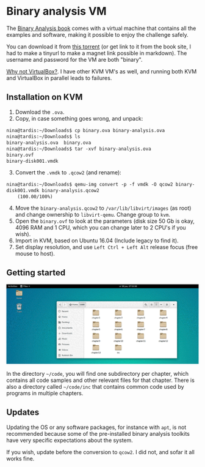 # Binary analysis VM

The [Binary Analysis book](https://practicalbinaryanalysis.com/) comes with a virtual machine that contains all the examples and software, making it possible to enjoy the challenge safely.

You can download it from [this torrent](https://tinyurl.com/ba-magnet) (or get link to it from the book site, I had to make a tinyurl to make a magnet link possible in markdown). The username and password for the VM are both "binary". 

[Why not VirtualBox?](https://www.reddit.com/r/vmware/comments/rqxasq/why_not_virtual_box/). I have other KVM VM's as well, and running both KVM and VirtualBox in parallel leads to failures. 

## Installation on KVM

1. Download the `.ova`.
2. Copy, in case something goes wrong, and unpack:

```text
nina@tardis:~/Downloads$ cp binary.ova binary-analysis.ova
nina@tardis:~/Downloads$ ls
binary-analysis.ova  binary.ova
nina@tardis:~/Downloads$ tar -xvf binary-analysis.ova
binary.ovf
binary-disk001.vmdk
```

3. Convert the `.vmdk` to `.qcow2` (and rename):

```text
nina@tardis:~/Downloads$ qemu-img convert -p -f vmdk -O qcow2 binary-disk001.vmdk binary-analysis.qcow2
    (100.00/100%)
```

4. Move the `binary-analysis.qcow2` to `/var/lib/libvirt/images` (as root) and change ownership to `libvirt-qemu`. Change group to `kvm`.
5. Open the `binary.ovf` to look at the parameters (disk size 50 Gb is okay, 4096 RAM and 1 CPU, which you can change later to 2 CPU's if you wish).
6. Import in KVM, based on Ubuntu 16.04 (Include legacy to find it).
7. Set display resolution, and use `Left Ctrl + Left Alt` release focus (free mouse to host).

## Getting started

![Binary analysis VM](../../_static/images/binary-analysis-vm.png)

In the directory `~/code`, you will find one subdirectory per chapter, which contains all code samples and other relevant files for that chapter. There is also a directory called `~/code/inc` that contains common code used by programs in multiple chapters.

## Updates

Updating the OS or any software packages, for instance with `apt`, is not recommended because some of the pre-installed binary analysis toolkits have very specific expectations about the system. 

If you wish, update before the conversion to `qcow2`. I did not, and sofar it all works fine. 

